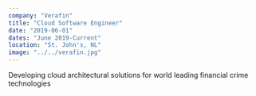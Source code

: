 ```yaml
---
company: "Verafin"
title: "Cloud Software Engineer"
date: "2019-06-01"
dates: "June 2019-Current"
location: "St. John's, NL"
image: "../../verafin.jpg"
---
```


Developing cloud architectural solutions for world leading financial crime technologies 
